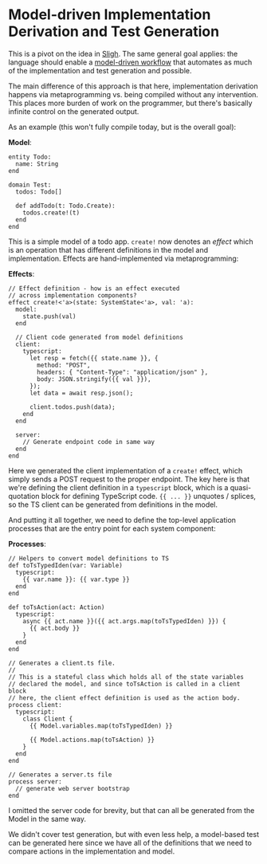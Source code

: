 # Model-driven Implementation Derivation and Test Generation

This is a pivot on the idea in [Sligh](https://github.com/amw-zero/sligh). The same general goal applies: the language should enable a [model-driven workflow](https://concerningquality.com/model-based-testing/) that automates as much of the implementation and test generation and possible.

The main difference of this approach is that here, implementation derivation happens via metaprogramming vs. being compiled without any intervention. This places more burden of work on the programmer, but there's basically infinite control on the generated output.

As an example (this won't fully compile today, but is the overall goal):

**Model**:

```
entity Todo:
  name: String
end

domain Test:
  todos: Todo[]

  def addTodo(t: Todo.Create):
    todos.create!(t)
  end
end
```

This is a simple model of a todo app. `create!` now denotes an _effect_ which is an operation that has different definitions in the model and implementation. Effects are hand-implemented via metaprogramming:

**Effects**:
```
// Effect definition - how is an effect executed
// across implementation components?
effect create!<'a>(state: SystemState<'a>, val: 'a):
  model: 
    state.push(val)
  end

  // Client code generated from model definitions
  client:
    typescript:
      let resp = fetch({{ state.name }}, {
        method: "POST",
        headers: { "Content-Type": "application/json" },
        body: JSON.stringify({{ val }}),
      });
      let data = await resp.json();

      client.todos.push(data);
    end
  end

  server:
    // Generate endpoint code in same way
  end
end
```

Here we generated the client implementation of a `create!` effect, which simply sends a POST request to the proper endpoint. The key here is that we're defining the client definition in a `typescript` block, which is a quasi-quotation block for defining TypeScript code. `{{ ... }}` unquotes / splices, so the TS client can be generated from definitions in the model.

And putting it all together, we need to define the top-level application processes that are the entry point for each system component:

**Processes**:
```
// Helpers to convert model definitions to TS
def toTsTypedIden(var: Variable)
  typescript:
    {{ var.name }}: {{ var.type }}
  end
end

def toTsAction(act: Action)
  typescript:
    async {{ act.name }}({{ act.args.map(toTsTypedIden) }}) {
      {{ act.body }}
    }
  end
end

// Generates a client.ts file.
//
// This is a stateful class which holds all of the state variables
// declared the model, and since toTsAction is called in a client block 
// here, the client effect definition is used as the action body.
process client:
  typescript:
    class Client {
      {{ Model.variables.map(toTsTypedIden) }}

      {{ Model.actions.map(toTsAction) }}
    }
  end
end

// Generates a server.ts file
process server:
  // generate web server bootstrap
end
```

I omitted the server code for brevity, but that can all be generated from the Model in the same way.

We didn't cover test generation, but with even less help, a model-based test can be generated here since we have all of the definitions that we need to compare actions in the implementation and model.